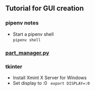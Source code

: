 ## Tutorial for GUI creation

### pipenv notes
* Start a pipenv shell  
```pipenv shell```

### [part_manager.py](https://www.youtube.com/watch?v=ELkaEpN29)

### tkinter
* Install Xmint X Server for Windows
* Set display to :0
``` export DISPLAY=:0```
